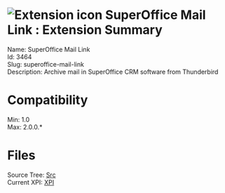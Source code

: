 # ![Extension icon](https://addons.thunderbird.net/user-media/addon_icons/3/3464-64.png?modified=1275589959) SuperOffice Mail Link : Extension Summary

Name: SuperOffice Mail Link  
Id: 3464  
Slug: superoffice-mail-link  
Description: Archive mail in SuperOffice CRM software from Thunderbird
  

# Compatibility
Min: 1.0  
Max: 2.0.0.*  

# Files

Source Tree: [Src](C:/Dev/Thunderbird/ThunderKdB/xall/xOther/3464-superoffice-mail-link/src)  
Current XPI: [XPI](C:/Dev/Thunderbird/ThunderKdB/xall/xOther/3464-superoffice-mail-link/xpi)  



